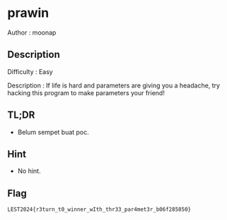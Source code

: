# prawin

Author : moonap

## Description

Difficulty : Easy

Description : If life is hard and parameters are giving you a headache, try hacking this program to make parameters your friend!

## TL;DR

- Belum sempet buat poc.

## Hint 

- No hint.

## Flag

```
LEST2024{r3turn_t0_winner_wIth_thr33_par4met3r_b06f285850}
```

